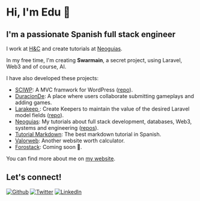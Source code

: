 # Hi, I'm Edu 👋

## I'm a passionate Spanish full stack engineer

I work at [H&C](https://horseandcountry.tv/) and create tutorials at [Neoguias](https://www.neoguias.com/).

In my free time, I'm creating **Swarmain**, a secret project, using Laravel, Web3 and of course, AI.

I have also developed these projects:

- [SCIWP](https://sciwp.com/): A MVC framwork for WordPress ([repo](https://github.com/sciwp)).
- [DuracionDe](https://duracionde.com/): A place where users collaborate submitting gameplays and adding games.
- [Larakeep ](https://github.com/edulazaro/larakeep): Create Keepers to maintain the value of the desired Laravel model fields ([repo](https://github.com/edulazaro/larakeep)).
- [Neoguias](https://www.neoguias.com/): My tutorials about full stack development, databases, Web3, systems and engineering ([repos](https://github.com/neoguias)).
- [Tutorial Markdown](https://tutorialmarkdown.com/): The best markdown tutorial in Spanish.
- [Valorweb](https://valorweb.org/): Another website worth calculator.
- [Forostack](https://forostack.com/): Coming soon 👀.

You can find more about me on [my website](https://edulazaro.com).

## Let's connect!

<a href="https://github.com/edulazaro" target="_blank"><img alt="Github" src="https://img.shields.io/badge/GitHub-%2312100E.svg?&style=for-the-badge&logo=Github&logoColor=white" /></a>
<a href="https://twitter.com/neeonez" target="_blank"><img alt="Twitter" src="https://img.shields.io/badge/twitter-%231DA1F2.svg?&style=for-the-badge&logo=twitter&logoColor=white" /></a>
<a href="https://www.linkedin.com/in/edulazaro/" target="_blank"><img alt="LinkedIn" src="https://img.shields.io/badge/linkedin-%230077B5.svg?&style=for-the-badge&logo=linkedin&logoColor=white" /></a>